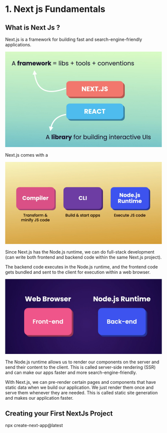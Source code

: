 # 1. Next js Fundamentals

## What is Next Js ?

Next.js is a framework for building fast and search-engine-friendly applications.

<img src="./images/image-1.png" width="600">

Next.js comes with a

<img src="./images/image-2.png" width="600">

Since Next.js has the Node.js runtime, we can do full-stack development (can write both frontend and backend code within the same Next.js project).

The backend code executes in the Node.js runtime, and the frontend code gets bundled and sent to the client for execution within a web browser.

<img src="./images/image-3.png" width="600">

The Node.js runtime allows us to render our components on the server and send their content to the client. This is called server-side rendering (SSR) and can make our apps faster and more search-engine-friendly.

With Next.js, we can pre-render certain pages and components that have static data when we build our application. We just render them once and serve them whenever they are needed. This is called static site generation and makes our application faster.

## Creating your First NextJs Project

npx create-next-app@latest
